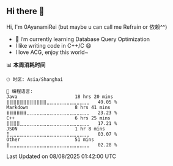 ## Hi there 👋

Hi, I'm 0AyanamiRei (but maybe u can call me Refrain or 依赖^^)

- 🌱 I’m currently learning Database Query Optimization
- I like writing code in C++/C 😄
- I love ACG, enjoy this world~

 <!--START_SECTION:waka-->
📊 **本周消耗时间** 

```text
🕑︎ 时区: Asia/Shanghai

💬 编程语言: 
Java                     18 hrs 20 mins      ⣿⣿⣿⣿⣿⣿⣿⣿⣿⣿⣿⣿⣀⣀⣀⣀⣀⣀⣀⣀⣀⣀⣀⣀⣀   49.05 % 
Markdown                 8 hrs 41 mins       ⣿⣿⣿⣿⣿⣿⣀⣀⣀⣀⣀⣀⣀⣀⣀⣀⣀⣀⣀⣀⣀⣀⣀⣀⣀   23.23 % 
C++                      6 hrs 25 mins       ⣿⣿⣿⣿⣀⣀⣀⣀⣀⣀⣀⣀⣀⣀⣀⣀⣀⣀⣀⣀⣀⣀⣀⣀⣀   17.21 % 
JSON                     1 hr 8 mins         ⣿⣀⣀⣀⣀⣀⣀⣀⣀⣀⣀⣀⣀⣀⣀⣀⣀⣀⣀⣀⣀⣀⣀⣀⣀   03.07 % 
Other                    51 mins             ⣿⣀⣀⣀⣀⣀⣀⣀⣀⣀⣀⣀⣀⣀⣀⣀⣀⣀⣀⣀⣀⣀⣀⣀⣀   02.28 % 
```


 Last Updated on 08/08/2025 01:42:00 UTC
<!--END_SECTION:waka-->
